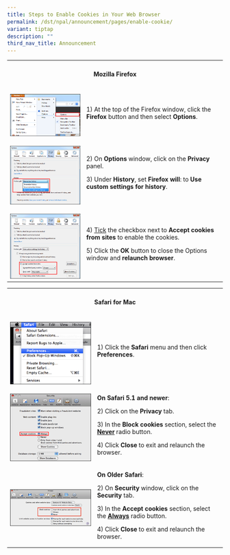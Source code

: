 ```yaml
---
title: Steps to Enable Cookies in Your Web Browser
permalink: /dst/npal/announcement/pages/enable-cookie/
variant: tiptap
description: ""
third_nav_title: Announcement
---
```

<table>
<tbody>
<tr>
<th rowspan="1" colspan="2">
<h4>Mozilla Firefox</h4>
</th>
</tr>
<tr>
<td rowspan="1" colspan="1">
<p></p>
<div class="isomer-image-wrapper">
<img style="width: 100%" height="auto" width="100%" alt="options" src="/images/enablecookie_ff_1.gif">
</div>
</td>
<td rowspan="1" colspan="1">
<p>1) At the top of the Firefox window, click the <strong>Firefox</strong> button
and then select <strong>Options</strong>.</p>
</td>
</tr>
<tr>
<td rowspan="1" colspan="1">
<p></p>
<div class="isomer-image-wrapper">
<img style="width: 100%" height="auto" width="100%" alt="remember history" src="/images/enablecookie_ff_2.gif">
</div>
</td>
<td rowspan="1" colspan="1">
<p>2) On<strong> Options</strong> window, click on the <strong>Privacy</strong> panel.</p>
<p>3) Under <strong>History</strong>, set <strong>Firefox will</strong>: to <strong>Use custom settings for history</strong>.</p>
</td>
</tr>
<tr>
<td rowspan="1" colspan="1">
<p></p>
<div class="isomer-image-wrapper">
<img style="width: 100%" height="auto" width="100%" alt="accept cookies" src="/images/enablecookie_ff_3.gif">
</div>
</td>
<td rowspan="1" colspan="1">
<p>4) <u>Tick</u> the checkbox next to <strong>Accept cookies from sites</strong> to
enable the cookies.</p>
<p>5) Click the <strong>OK</strong> button to close the Options window and <strong>relaunch browser</strong>.</p>
</td>
</tr>
</tbody>
</table>
<table>
<tbody>
<tr>
<th rowspan="1" colspan="2">
<p></p>
<h4>Safari for Mac</h4>
</th>
</tr>
<tr>
<td rowspan="1" colspan="1">
<p></p>
<div class="isomer-image-wrapper">
<img style="width: 100%" height="auto" width="100%" alt="safari preferences" src="/images/enablecookie_safari_1.gif">
</div>
</td>
<td rowspan="1" colspan="1">
<p>1) Click the <strong>Safari</strong> menu and then click <strong>Preferences</strong>.</p>
</td>
</tr>
<tr>
<td rowspan="1" colspan="1">
<p></p>
<div class="isomer-image-wrapper">
<img style="width: 100%" height="auto" width="100%" alt="safari accept cookies" src="/images/enablecookie_safari_2a.gif">
</div>
</td>
<td rowspan="1" colspan="1">
<p><strong>On Safari 5.1 and newer</strong>:</p>
<p>2) Click on the <strong>Privacy </strong>tab.</p>
<p>3) In the <strong>Block cookies</strong> section, select the <strong><u>Never</u></strong> radio
button.</p>
<p>4) Click<strong> Close </strong>to exit and relaunch the browser.</p>
</td>
</tr>
<tr>
<td rowspan="1" colspan="1">
<p></p>
<div class="isomer-image-wrapper">
<img style="width: 100%" height="auto" width="100%" alt="safari enable cookie" src="/images/enablecookie_safari_2b.gif">
</div>
</td>
<td rowspan="1" colspan="1">
<p><strong>On Older Safari</strong>:</p>
<p>2) On<strong> Security </strong>window, click on the <strong>Security </strong>tab.</p>
<p>3) In the <strong>Accept cookies</strong> section, select the <strong><u>Always</u></strong> radio
button.</p>
<p>4) Click<strong> Close </strong>to exit and relaunch the browser.</p>
</td>
</tr>
</tbody>
</table>
<p></p>